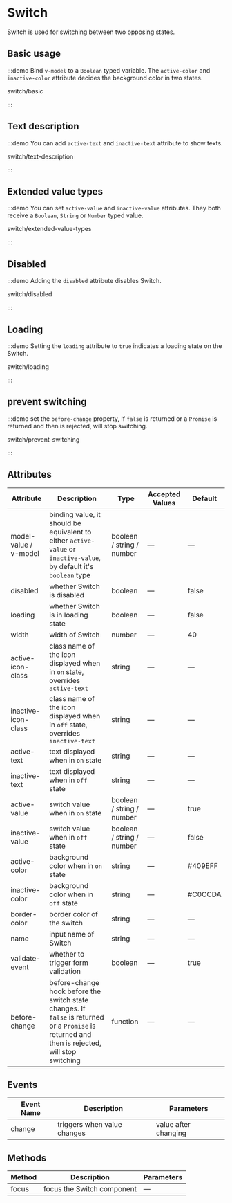 # Switch

Switch is used for switching between two opposing states.

## Basic usage

:::demo Bind `v-model` to a `Boolean` typed variable. The `active-color` and `inactive-color` attribute decides the background color in two states.

switch/basic

:::

## Text description

:::demo You can add `active-text` and `inactive-text` attribute to show texts.

switch/text-description

:::

## Extended value types

:::demo You can set `active-value` and `inactive-value` attributes. They both receive a `Boolean`, `String` or `Number` typed value.

switch/extended-value-types

:::

## Disabled

:::demo Adding the `disabled` attribute disables Switch.

switch/disabled

:::

## Loading

:::demo Setting the `loading` attribute to `true` indicates a loading state on the Switch.

switch/loading

:::

## prevent switching

:::demo set the `before-change` property, If `false` is returned or a `Promise` is returned and then is rejected, will stop switching.

switch/prevent-switching

:::

## Attributes

| Attribute             | Description                                                                                                                                     | Type                      | Accepted Values | Default |
| --------------------- | ----------------------------------------------------------------------------------------------------------------------------------------------- | ------------------------- | --------------- | ------- |
| model-value / v-model | binding value, it should be equivalent to either `active-value` or `inactive-value`, by default it's `boolean` type                             | boolean / string / number | —               | —       |
| disabled              | whether Switch is disabled                                                                                                                      | boolean                   | —               | false   |
| loading               | whether Switch is in loading state                                                                                                              | boolean                   | —               | false   |
| width                 | width of Switch                                                                                                                                 | number                    | —               | 40      |
| active-icon-class     | class name of the icon displayed when in `on` state, overrides `active-text`                                                                    | string                    | —               | —       |
| inactive-icon-class   | class name of the icon displayed when in `off` state, overrides `inactive-text`                                                                 | string                    | —               | —       |
| active-text           | text displayed when in `on` state                                                                                                               | string                    | —               | —       |
| inactive-text         | text displayed when in `off` state                                                                                                              | string                    | —               | —       |
| active-value          | switch value when in `on` state                                                                                                                 | boolean / string / number | —               | true    |
| inactive-value        | switch value when in `off` state                                                                                                                | boolean / string / number | —               | false   |
| active-color          | background color when in `on` state                                                                                                             | string                    | —               | #409EFF |
| inactive-color        | background color when in `off` state                                                                                                            | string                    | —               | #C0CCDA |
| border-color          | border color of the switch                                                                                                                      | string                    | —               | —       |
| name                  | input name of Switch                                                                                                                            | string                    | —               | —       |
| validate-event        | whether to trigger form validation                                                                                                              | boolean                   | —               | true    |
| before-change         | before-change hook before the switch state changes. If `false` is returned or a `Promise` is returned and then is rejected, will stop switching | function                  | —               | —       |

## Events

| Event Name | Description                 | Parameters           |
| ---------- | --------------------------- | -------------------- |
| change     | triggers when value changes | value after changing |

## Methods

| Method | Description                | Parameters |
| ------ | -------------------------- | ---------- |
| focus  | focus the Switch component | —          |
